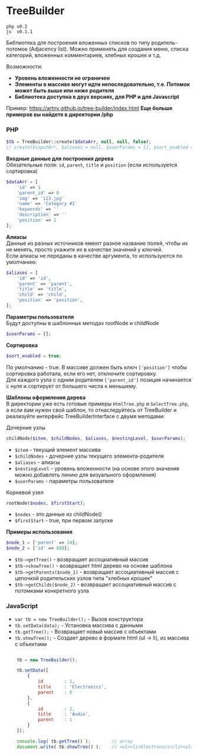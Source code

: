 # TreeBuilder
```
php v0.2
js  v0.1.1
```

Библиотека для построения вложенных списков по типу родитель-потомок (Adjacency list).
Можно применять для создания меню, списка категорий, вложенных комментариев, хлебных крошек и т.д.

Возможности:
* **Уровень вложенности не ограничен**
* **Элементы в массиве могут идти непоследовательно, т.е. Потомок может быть выше или ниже родителя**
* **Библиотека доступна в двух версиях, для PHP и для Javascript**

Пример: https://artnv.github.io/tree-builder/index.html
**Еще больше примеров вы найдете в директории /php**

### PHP

```php
$tb = TreeBuilder::create($dataArr, null, null, false);
// create($inputArr, $aliases = null, $userParams = [], $sort_enabled = true);
```

**Входные данные для построения дерева**  
Обязательные поля: `id`, `parent`, `title` и `position` (если используется сортировка)

```php
$dataArr = [
    'id' => 1
    'parent_id' => 0
    'img' => '123.jpg'
    'name' => 'Category #1'
    'keywords' => ''
    'description' => ''
    'position' => 2
];
```

**Алиасы**  
Данные из разных источников емеют разное название полей, чтобы их не менять, просто укажите их в качестве значений у ключей.  
Если алиасы не переданы в качестве аргумента, то используются по умолчанию:

```php
$aliases = [
    'id' => 'id',
    'parent' => 'parent',
    'title' => 'title',
    'child' => 'child',
    'position' => 'position',
];
```

**Параметры пользователя**  
Будут доступны в шаблонных методах rootNode и childNode

```php
$userParams = [];
```

**Сортировка**  
```php
$sort_enabled = true;
```
По умолчанию - true. В массиве должен быть ключ `['position']` чтобы сортировка работала, если его нет, отключите сортировку.  
Для каждого узла с одним родителем `['parent_id']` позиция начинается с нуля и сортирует от большего числа к меньшему.

**Шаблоны оформления дерева**  
В директории уже есть готовые примеры `HtmlTree.php` и `SelectTree.php`, а если вам нужен свой шаблон, то отнаследуйтесь от TreeBuilder и реализуйте интерфейс TreeBuilderInterface с двумя методами:  

Дочерние узлы  
```php
childNode($item, $childNodes, $aliases, $nestingLevel, $userParams);
```
* `$item` - текущий элемент массива
* `$childNodes` - дочерние узлы текущего элемента-родителя
* `$aliases` - алиасы
* `$nestingLevel` - уровень вложенности (на основе этого значения можно добавлять линию для визуального оформления)
* `$userParams` - параметры пользователя

Корневой узел  
```php
rootNode($nodes, $firstStart);
```
* `$nodes` - это данные из childNode()
* `$firstStart` - true, при первом запуске

**Примеры использования**  

```php
$node_1 = ['parent' => 24];
$node_2 = ['id' => 888];
```
* `$tb->getTree()` - возвращает ассоциативный массив
* `$tb->showTree()` - возвращает html дерево на основе шаблона
* `$tb->getParents($node_1)` - возвращает ассоциативный массив с цепочкой родительских узлов типа "хлебных крошек"
* `$tb->getChilds($node_2)` - возвращает ассоциативный массив с потомками конкретного узла



### JavaScript

- `var tb = new TreeBuilder();` - Вызов конструктора
- `tb.setData(data);` - Установка массива с данными
- `tb.getTree();` - Возвращает новый массив с объектами
- `tb.showTree();` - Создает дерево в формате html (ul -> li), из массива с объектами

```js

    tb = new TreeBuilder();

    tb.setData([
        {
            id        : 1,
            title     : 'Electronics',
            parent    : 0
        },    
        {
            id        : 2,
            title     : 'Audio',
            parent    : 1
        } 
    ]);

    console.log( tb.getTree() );        // array
    document.write( tb.showTree() );    // <ul><li>Electronics</li><ul><li>Audio</li></ul></ul>

```
